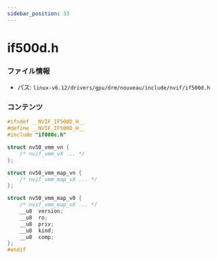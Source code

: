 ```yaml
---
sidebar_position: 33
---
```

# if500d.h

### ファイル情報

- パス: `linux-v6.12/drivers/gpu/drm/nouveau/include/nvif/if500d.h`

### コンテンツ

```h
#ifndef __NVIF_IF500D_H__
#define __NVIF_IF500D_H__
#include "if000c.h"

struct nv50_vmm_vn {
	/* nvif_vmm_vX ... */
};

struct nv50_vmm_map_vn {
	/* nvif_vmm_map_vX ... */
};

struct nv50_vmm_map_v0 {
	/* nvif_vmm_map_vX ... */
	__u8  version;
	__u8  ro;
	__u8  priv;
	__u8  kind;
	__u8  comp;
};
#endif

```
